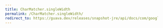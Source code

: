 ```yaml
---
title: CharMatcher.singleWidth
permalink: /CharMatcher.singleWidth/
redirect_to: https://guava.dev/releases/snapshot-jre/api/docs/com/google/common/base/CharMatcher.html#singleWidth--
---
```

